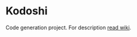 # Kodoshi

Code generation project. For description [read wiki](https://github.com/RafalSzefler/Kodoshi/wiki).
